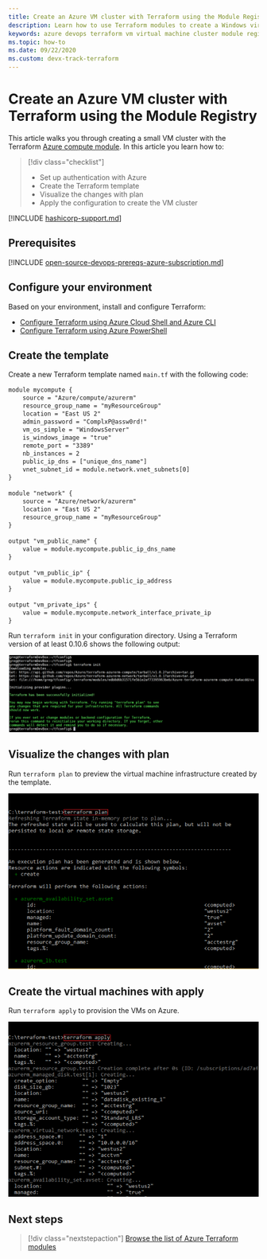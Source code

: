 ```yaml
---
title: Create an Azure VM cluster with Terraform using the Module Registry
description: Learn how to use Terraform modules to create a Windows virtual machine cluster in Azure.
keywords: azure devops terraform vm virtual machine cluster module registry
ms.topic: how-to
ms.date: 09/22/2020
ms.custom: devx-track-terraform
---
```


# Create an Azure VM cluster with Terraform using the Module Registry

This article walks you through creating a small VM cluster with the Terraform [Azure compute module](https://registry.terraform.io/modules/Azure/compute/azurerm/1.0.2). In this article you learn how to:

> [!div class="checklist"]
> * Set up authentication with Azure
> * Create the Terraform template
> * Visualize the changes with plan
> * Apply the configuration to create the VM cluster

[!INCLUDE [hashicorp-support.md](includes/hashicorp-support.md)]

## Prerequisites

[!INCLUDE [open-source-devops-prereqs-azure-subscription.md](../includes/open-source-devops-prereqs-azure-subscription.md)]

## Configure your environment

Based on your environment, install and configure Terraform:

- [Configure Terraform using Azure Cloud Shell and Azure CLI](terraform/get-started-cloud-shell.md)
- [Configure Terraform using Azure PowerShell](terraform/get-started-powershell.md)

## Create the template

Create a new Terraform template named `main.tf` with the following code:

```hcl
module mycompute {
    source = "Azure/compute/azurerm"
    resource_group_name = "myResourceGroup"
    location = "East US 2"
    admin_password = "ComplxP@assw0rd!"
    vm_os_simple = "WindowsServer"
    is_windows_image = "true"
    remote_port = "3389"
    nb_instances = 2
    public_ip_dns = ["unique_dns_name"]
    vnet_subnet_id = module.network.vnet_subnets[0]
}

module "network" {
    source = "Azure/network/azurerm"
    location = "East US 2"
    resource_group_name = "myResourceGroup"
}

output "vm_public_name" {
    value = module.mycompute.public_ip_dns_name
}

output "vm_public_ip" {
    value = module.mycompute.public_ip_address
}

output "vm_private_ips" {
    value = module.mycompute.network_interface_private_ip
}
```

Run `terraform init` in your configuration directory. Using a Terraform version of at least 0.10.6 shows the following output:

![Terraform Init](media/create-vm-cluster-module/terraform-init-with-modules.png)

## Visualize the changes with plan

Run `terraform plan` to preview the virtual machine infrastructure created by the template.

![Terraform Plan](media/create-vm-cluster-with-infrastructure/terraform-plan.png)


## Create the virtual machines with apply

Run `terraform apply` to provision the VMs on Azure.

![Terraform Apply](media/create-vm-cluster-with-infrastructure/terraform-apply.png)

## Next steps

> [!div class="nextstepaction"] 
> [Browse the list of Azure Terraform modules](https://registry.terraform.io/modules/Azure)